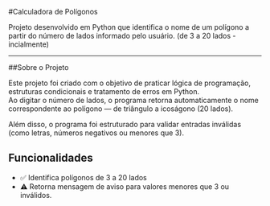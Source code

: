 #Calculadora de Polígonos

Projeto desenvolvido em Python que identifica o nome de um polígono a partir do número de lados informado pelo usuário. (de 3 a 20 lados - incialmente)

---

##Sobre o Projeto

Este projeto foi criado com o objetivo de praticar lógica de programação, estruturas condicionais e tratamento de erros em Python.  
Ao digitar o número de lados, o programa retorna automaticamente o nome correspondente ao polígono — de triângulo a icoságono (20 lados).

Além disso, o programa foi estruturado para validar entradas inválidas (como letras, números negativos ou menores que 3).

## Funcionalidades

- ✅ Identifica polígonos de 3 a 20 lados  
- ⚠️ Retorna mensagem de aviso para valores menores que 3 ou inválidos.
